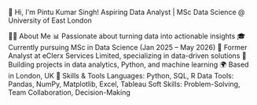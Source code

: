 👋 Hi, I'm Pintu Kumar Singh!
Aspiring Data Analyst | MSc Data Science @ University of East London

👨‍💻 About Me
📊 Passionate about turning data into actionable insights
🎓 Currently pursuing MSc in Data Science (Jan 2025 – May 2026)
🏢 Former Analyst at eClerx Services Limited, specializing in data-driven solutions
🌱 Building projects in data analytics, Python, and machine learning
🌍 Based in London, UK
🔧 Skills & Tools
Languages: Python, SQL, R
Data Tools: Pandas, NumPy, Matplotlib, Excel, Tableau
Soft Skills: Problem-Solving, Team Collaboration, Decision-Making
